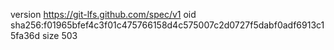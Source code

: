 version https://git-lfs.github.com/spec/v1
oid sha256:f01965bfef4c3f01c475766158d4c575007c2d0727f5dabf0adf6913c15fa36d
size 503
